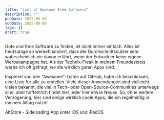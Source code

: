 ```yaml
---
title: "List of Awesome Free Software"
description: ""
pubDate: 2025-09-06
modDate: 2025-09-06
tags: []
draft: true
---
```


Gute und freie Software zu finden, ist nicht immer einfach.
Alles ist heutzutage so werbefinanziert,
dass der Durchschnittsnutzer sehr wahrscheinlich nie davon erfährt,
wenn der Entwickler keine eigene Werbekampagne hat.
Als der Technik-Freak in meinem Freundeskreis werde ich oft gefragt,
wo die wirklich guten Apps sind.

Inspiriert von den "Awesome"-Listen auf GitHub,
habe ich beschlossen, eine Liste für alle zu erstellen.
Viele dieser Anwendungen sind vielleicht vielen bekannt,
die viel in Tech- oder Open-Source-Communities unterwegs sind,
aber hoffentlich findet hier jeder hier etwas Neues.
So, ohne weitere Verzögerung, hier sind einige wirklich coole Apps,
die ich regelmäßig in meinem Alltag nutze!

AltStore - Sideloading App unter iOS und iPadOS
